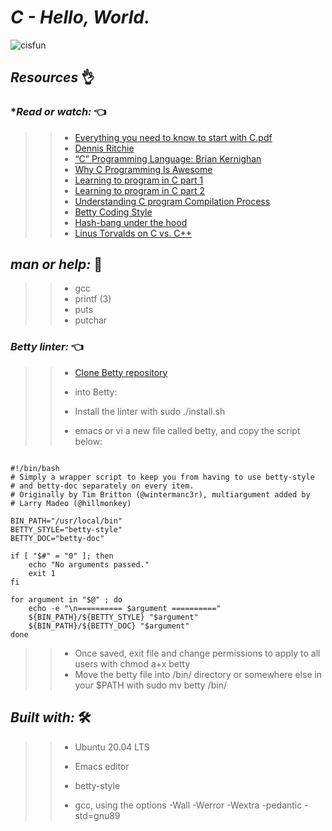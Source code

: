 # **_C - Hello, World._**


![cisfun](https://user-images.githubusercontent.com/85587286/160668243-e21e731e-555c-4392-b0e7-5fc6f0e5241a.jpg)


## **_Resources_**  👌

### **_Read or watch:_*  👈

>> * [Everything you need to know to start with C.pdf](https://intranet.hbtn.io/rltoken/d6TBbj0HA4EvnmpqvEz68Q)
>> * [Dennis Ritchie](https://intranet.hbtn.io/rltoken/vY9KI1Ai38BUuydEfadtaA)
>> * [“C” Programming Language: Brian Kernighan](https://intranet.hbtn.io/rltoken/f5nVwIVoNRrnddbX-5h5rw)
>> * [Why C Programming Is Awesome](https://intranet.hbtn.io/rltoken/J7yAaPGVuPoJI4iP1DuIPw)
>> * [Learning to program in C part 1](https://intranet.hbtn.io/rltoken/AicyjqLinWdA9qxKsXBKjg)
>> * [Learning to program in C part 2](https://intranet.hbtn.io/rltoken/1qtDStnOrOjrVseFa3jngA)
>> * [Understanding C program Compilation Process](https://intranet.hbtn.io/rltoken/qM-SOqtf8ZnGxVtVWchAfg)
>> * [Betty Coding Style](https://intranet.hbtn.io/rltoken/8c-wkUvvmuA_d5s4ktmnEw)
>> * [Hash-bang under the hood](https://intranet.hbtn.io/rltoken/7oODGrfLgAJJzoCbfBap3Q)
>> * [Linus Torvalds on C vs. C++](https://intranet.hbtn.io/rltoken/8rYFkn82I0QlSygvC0u2Jw)

## **_man or help:_**   📑

>> * gcc
>> * printf (3)
>> * puts
>> * putchar

### **_Betty linter:_**  👈


>> * [Clone Betty repository](https://intranet.hbtn.io/rltoken/Iz34GJJ6iQ28q3sJXRUdkQ)
>>    
>> * into Betty:
>> * Install the linter with sudo ./install.sh
>> * emacs or vi a new file called betty, and copy the script below:
>> 
~~~~

#!/bin/bash
# Simply a wrapper script to keep you from having to use betty-style
# and betty-doc separately on every item.
# Originally by Tim Britton (@wintermanc3r), multiargument added by
# Larry Madeo (@hillmonkey)

BIN_PATH="/usr/local/bin"
BETTY_STYLE="betty-style"
BETTY_DOC="betty-doc"

if [ "$#" = "0" ]; then
    echo "No arguments passed."
    exit 1
fi

for argument in "$@" ; do
    echo -e "\n========== $argument =========="
    ${BIN_PATH}/${BETTY_STYLE} "$argument"
    ${BIN_PATH}/${BETTY_DOC} "$argument"
done

~~~~

>> * Once saved, exit file and change permissions to apply to all users with chmod a+x betty
>> * Move the betty file into /bin/ directory or somewhere else in your $PATH with sudo mv betty /bin/

## **_Built with:_**  🛠️

>> * Ubuntu 20.04 LTS
>> 
>> * Emacs editor
>> * betty-style
>> * gcc, using the options -Wall -Werror -Wextra -pedantic -std=gnu89
